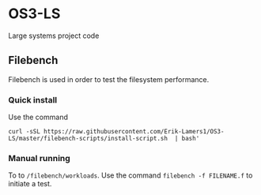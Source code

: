 # OS3-LS
Large systems project code

## Filebench
Filebench is used in order to test the filesystem performance. 

### Quick install

Use the command 

```
curl -sSL https://raw.githubusercontent.com/Erik-Lamers1/OS3-LS/master/filebench-scripts/install-script.sh  | bash'
```

### Manual running

To to ```/filebench/workloads```. Use the command ```filebench -f FILENAME.f``` to initiate a test.
